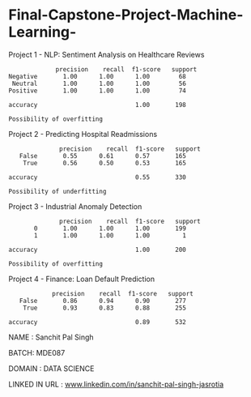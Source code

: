# Final-Capstone-Project-Machine-Learning-

Project 1 - NLP: Sentiment Analysis on Healthcare Reviews

                 precision    recall  f1-score   support
    Negative       1.00      1.00      1.00        68
     Neutral       1.00      1.00      1.00        56
    Positive       1.00      1.00      1.00        74

    accuracy                           1.00       198
    
    Possibility of overfitting

Project 2 - Predicting Hospital Readmissions

                  precision    recall  f1-score   support
       False       0.55      0.61      0.57       165
        True       0.56      0.50      0.53       165

    accuracy                           0.55       330

    Possibility of underfitting

Project 3 - Industrial Anomaly Detection

                  precision    recall  f1-score   support
           0       1.00      1.00      1.00       199
           1       1.00      1.00      1.00         1

    accuracy                           1.00       200

    Possibility of overfitting


Project 4 - Finance: Loan Default Prediction

                precision    recall  f1-score   support
       False       0.86      0.94      0.90       277
        True       0.93      0.83      0.88       255

    accuracy                           0.89       532
    

NAME : Sanchit Pal Singh

BATCH: MDE087

DOMAIN : DATA SCIENCE

LINKED IN URL : www.linkedin.com/in/sanchit-pal-singh-jasrotia
